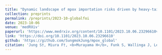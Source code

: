 ```yaml
---
title: "Dynamic landscape of mpox importation risks driven by heavy-tailed sexual contact networks among men who have sex with men in 2022: a mathematical modeling study"
collection: preprints
permalink: /preprints/2023-10-globalfoi
date: 2023-10-06
venue: 'medRXiv'
paperurl: 'https://www.medrxiv.org/content/10.1101/2023.10.06.23296610v1.full.pdf'
link: 'https://doi.org/10.1101/2023.10.06.23296610'
github: 'https://github.com/SungmokJung/mpox_global'
citation: 'Jung S†, Miura F†, <b>Murayama H</b>, Funk S, Wallinga J, Lessler J, Endo A. (2023) &quot;Dynamic landscape of mpox importation risks driven by heavy-tailed sexual contact networks among men who have sex with men in 2022: a mathematical modeling study.&quot; <i>medRXiv</i>. 2023 Jan 1;2023.10.06.23296610.'
---
```

